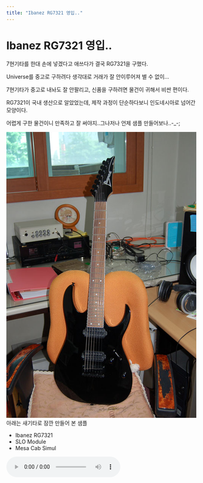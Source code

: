 ```yaml
---
title: "Ibanez RG7321 영입.."
---
```

# Ibanez RG7321 영입..

7현기타를 한대 손에 넣겠다고 애쓰다가 결국 RG7321을 구했다.

Universe를 중고로 구하려다 생각대로 거래가 잘 안이루어져 별 수 없이...

7현기타가 중고로 내놔도 잘 안팔리고, 신품을 구하려면 물건이 귀해서 비싼 편이다.

RG7321이 국내 생산으로 알았었는데, 제작 과정이 단순하다보니 인도네시아로 넘어간 모양이다.

어렵게 구한 물건이니 만족하고 잘 써야지..그나저나 언제 샘플 만들어보나..-_-;

![image](/assets/images/bc28953e94696660d6bea32c4523ac79.jpg)
아래는 새기타로 잠깐 만들어 본 샘플

- Ibanez RG7321
- SLO Module
- Mesa Cab Simul

<audio src="/assets/images/b092fc9f377ecd4ba33f6ec70973e78e.mp3" controls preload></audio>




